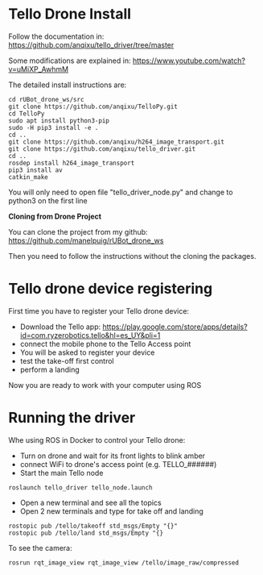 # **Tello Drone Install**
Follow the documentation in:
https://github.com/anqixu/tello_driver/tree/master

Some modifications are explained in:
https://www.youtube.com/watch?v=uMiXP_AwhmM

The detailed install instructions are:
```shell
cd rUBot_drone_ws/src
git clone https://github.com/anqixu/TelloPy.git
cd TelloPy
sudo apt install python3-pip
sudo -H pip3 install -e .
cd ..
git clone https://github.com/anqixu/h264_image_transport.git
git clone https://github.com/anqixu/tello_driver.git
cd ..
rosdep install h264_image_transport
pip3 install av
catkin_make
```
 You will only need to open file "tello_driver_node.py" and change to python3 on the first line

**Cloning from Drone Project**

You can clone the project from my github: https://github.com/manelpuig/rUBot_drone_ws

Then you need to follow the instructions without the cloning the packages.

# **Tello drone device registering**

First time you have to register your Tello drone device:
- Download the Tello app: https://play.google.com/store/apps/details?id=com.ryzerobotics.tello&hl=es_UY&pli=1
- connect the mobile phone to the Tello Access point
- You will be asked to register your device
- test the take-off first control
- perform a landing

Now you are ready to work with your computer using ROS

# **Running the driver**

Whe using ROS in Docker to control your Tello drone:
- Turn on drone and wait for its front lights to blink amber
- connect WiFi to drone's access point (e.g. TELLO_######)
- Start the main Tello node
```shell
roslaunch tello_driver tello_node.launch
```
- Open a new terminal and see all the topics
- Open 2 new terminals and type for take off and landing
```shell
rostopic pub /tello/takeoff std_msgs/Empty "{}"
rostopic pub /tello/land std_msgs/Empty "{}
```

To see the camera:
```shell
rosrun rqt_image_view rqt_image_view /tello/image_raw/compressed
```
